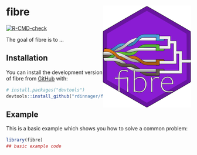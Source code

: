 
<!-- README.md is generated from README.Rmd. Please edit that file -->

# fibre <a href="https://rdinnager.github.io/fibre/"><img src="man/figures/logo.png" align="right" height="278" /></a>

<!-- badges: start -->

[![R-CMD-check](https://github.com/rdinnager/fibre/actions/workflows/R-CMD-check.yaml/badge.svg)](https://github.com/rdinnager/fibre/actions/workflows/R-CMD-check.yaml)
<!-- badges: end -->

The goal of fibre is to …

## Installation

You can install the development version of fibre from
[GitHub](https://github.com/) with:

``` r
# install.packages("devtools")
devtools::install_github("rdinnager/fibre")
```

## Example

This is a basic example which shows you how to solve a common problem:

``` r
library(fibre)
## basic example code
```
